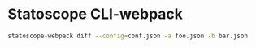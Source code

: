 # Statoscope CLI-webpack

```sh
statoscope-webpack diff --config=conf.json -a foo.json -b bar.json
```
